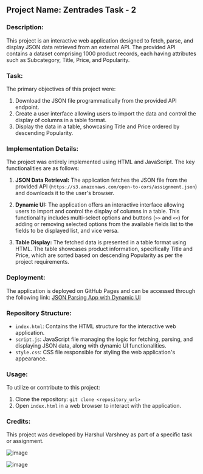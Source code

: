 ## Project Name: Zentrades Task - 2

### Description:
This project is an interactive web application designed to fetch, parse, and display JSON data retrieved from an external API. The provided API contains a dataset comprising 1000 product records, each having attributes such as Subcategory, Title, Price, and Popularity.

### Task:
The primary objectives of this project were:
1. Download the JSON file programmatically from the provided API endpoint.
2. Create a user interface allowing users to import the data and control the display of columns in a table format.
3. Display the data in a table, showcasing Title and Price ordered by descending Popularity.

### Implementation Details:
The project was entirely implemented using HTML and JavaScript. The key functionalities are as follows:

1. **JSON Data Retrieval:** The application fetches the JSON file from the provided API (`https://s3.amazonaws.com/open-to-cors/assignment.json`) and downloads it to the user's browser.

2. **Dynamic UI:** The application offers an interactive interface allowing users to import and control the display of columns in a table. This functionality includes multi-select options and buttons (`>>` and `<<`) for adding or removing selected options from the available fields list to the fields to be displayed list, and vice versa.

3. **Table Display:** The fetched data is presented in a table format using HTML. The table showcases product information, specifically Title and Price, which are sorted based on descending Popularity as per the project requirements.

### Deployment:
The application is deployed on GitHub Pages and can be accessed through the following link: [JSON Parsing App with Dynamic UI](https://harshul14.github.io/Zentrades-Task-2/)

### Repository Structure:
- `index.html`: Contains the HTML structure for the interactive web application.
- `script.js`: JavaScript file managing the logic for fetching, parsing, and displaying JSON data, along with dynamic UI functionalities.
- `style.css`: CSS file responsible for styling the web application's appearance.

### Usage:
To utilize or contribute to this project:
1. Clone the repository: `git clone <repository_url>`
2. Open `index.html` in a web browser to interact with the application.

### Credits:
This project was developed by Harshul Varshney as part of a specific task or assignment.

![image](https://github.com/Harshul14/Zentrades-Task-2/assets/71930077/298f44e6-97ff-4cd3-a3be-e9d99f5ddb77)

![image](https://github.com/Harshul14/Zentrades-Task-2/assets/71930077/fb2f0cfe-25f4-40ca-afda-720105344670)


